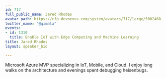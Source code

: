 ```yaml
---
id: 717
full_public_name: Jared Rhodes
avatar_path: https://cfp.devnexus.com/system/avatars/717/large/5002468.jpeg?1504576048
twitter_name: "@qimata"
events:
- id: 1310
  title: Enable IoT with Edge Computing and Machine Learning
title: Jared Rhodes
layout: speaker_bio

---
```

Microsoft Azure MVP specializing in IoT, Mobile, and Cloud. I enjoy long walks on the architecture and evenings spent debugging heisenbugs.
